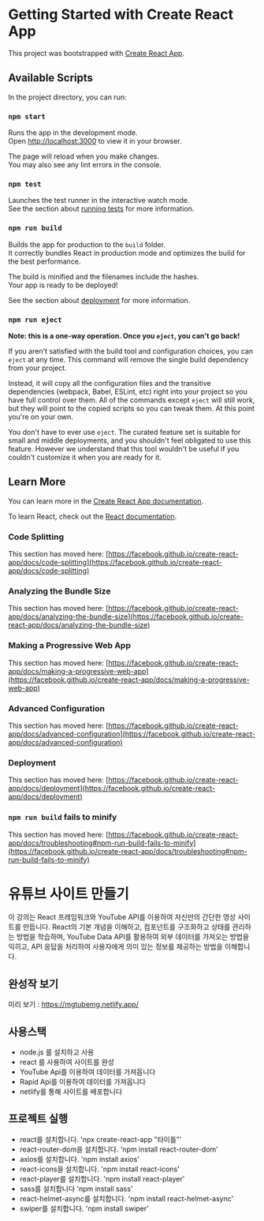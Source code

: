 # Getting Started with Create React App

This project was bootstrapped with [Create React App](https://github.com/facebook/create-react-app).

## Available Scripts

In the project directory, you can run:

### `npm start`

Runs the app in the development mode.\
Open [http://localhost:3000](http://localhost:3000) to view it in your browser.

The page will reload when you make changes.\
You may also see any lint errors in the console.

### `npm test`

Launches the test runner in the interactive watch mode.\
See the section about [running tests](https://facebook.github.io/create-react-app/docs/running-tests) for more information.

### `npm run build`

Builds the app for production to the `build` folder.\
It correctly bundles React in production mode and optimizes the build for the best performance.

The build is minified and the filenames include the hashes.\
Your app is ready to be deployed!

See the section about [deployment](https://facebook.github.io/create-react-app/docs/deployment) for more information.

### `npm run eject`

**Note: this is a one-way operation. Once you `eject`, you can't go back!**

If you aren't satisfied with the build tool and configuration choices, you can `eject` at any time. This command will remove the single build dependency from your project.

Instead, it will copy all the configuration files and the transitive dependencies (webpack, Babel, ESLint, etc) right into your project so you have full control over them. All of the commands except `eject` will still work, but they will point to the copied scripts so you can tweak them. At this point you're on your own.

You don't have to ever use `eject`. The curated feature set is suitable for small and middle deployments, and you shouldn't feel obligated to use this feature. However we understand that this tool wouldn't be useful if you couldn't customize it when you are ready for it.

## Learn More

You can learn more in the [Create React App documentation](https://facebook.github.io/create-react-app/docs/getting-started).

To learn React, check out the [React documentation](https://reactjs.org/).

### Code Splitting

This section has moved here: [https://facebook.github.io/create-react-app/docs/code-splitting](https://facebook.github.io/create-react-app/docs/code-splitting)

### Analyzing the Bundle Size

This section has moved here: [https://facebook.github.io/create-react-app/docs/analyzing-the-bundle-size](https://facebook.github.io/create-react-app/docs/analyzing-the-bundle-size)

### Making a Progressive Web App

This section has moved here: [https://facebook.github.io/create-react-app/docs/making-a-progressive-web-app](https://facebook.github.io/create-react-app/docs/making-a-progressive-web-app)

### Advanced Configuration

This section has moved here: [https://facebook.github.io/create-react-app/docs/advanced-configuration](https://facebook.github.io/create-react-app/docs/advanced-configuration)

### Deployment

This section has moved here: [https://facebook.github.io/create-react-app/docs/deployment](https://facebook.github.io/create-react-app/docs/deployment)

### `npm run build` fails to minify

This section has moved here: [https://facebook.github.io/create-react-app/docs/troubleshooting#npm-run-build-fails-to-minify](https://facebook.github.io/create-react-app/docs/troubleshooting#npm-run-build-fails-to-minify)


# 유튜브 사이트 만들기
이 강의는 React 프레임워크와 YouTube API를 이용하여 자신만의 간단한 영상 사이트를 만듭니다.
React의 기본 개념을 이해하고, 컴포넌트를 구조화하고 상태를 관리하는 방법을 학습하며, YouTube Data API를
활용하여 외부 데이터를 가져오는 방법을 익히고, API 응답을 처리하여 사용자에게
의미 있는 정보를 제공하는 방법을 이해합니다.

## 완성작 보기
미리 보기 : https://mgtubemg.netlify.app/

## 사용스택
- node.js 를 설치하고 사용
- react 를 사용하여 사이트를 완성
- YouTube Api를 이용하여 데이터를 가져옵니다
- Rapid Api를 이용하여 데이터를 가져옵니다
- netlify를 통해 사이트를 배포합니다

## 프로젝트 실행
- react를 설치합니다. 'npx create-react-app "타이틀"'
- react-router-dom을 설치합니다. 'npm install react-router-dom'
- axios를 설치합니다. 'npm install axios'
- react-icons을 설치합니다. 'npm install react-icons'
- react-player를 설치합니다. 'npm install react-player'
- sass를 설치합니다 'npm install sass'
- react-helmet-async를 설치합니다. 'npm install react-helmet-async'
- swiper를 설치합니다. 'npm install swiper'
